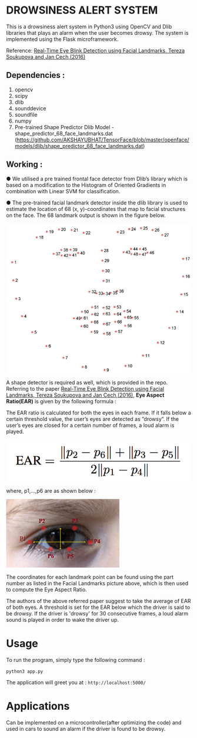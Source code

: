 # DROWSINESS ALERT SYSTEM 
This is a drowsiness alert system in Python3 using OpenCV and Dlib libraries that plays an alarm when the user becomes drowsy. The system is implemented using the Flask microframework.

Reference: [Real-Time Eye Blink Detection using Facial Landmarks, Tereza Soukupova and Jan Cech,(2016)](http://vision.fe.uni-lj.si/cvww2016/proceedings/papers/05.pdf)

## Dependencies :
1. opencv
2. scipy
3. dlib
4. sounddevice
5. soundfile
6. numpy
7. Pre-trained Shape Predictor Dlib Model - shape_predictor_68_face_landmarks.dat (https://github.com/AKSHAYUBHAT/TensorFace/blob/master/openface/models/dlib/shape_predictor_68_face_landmarks.dat)

## Working :

● We utilised a pre trained frontal face detector from Dlib’s library which is based on  a modification to the Histogram of Oriented Gradients in combination with Linear  SVM for classification.  

● The pre-trained facial landmark detector inside the dlib library is used to estimate  the location of 68 (x, y)-coordinates that map to facial structures on the face. The 68  landmark output is shown in the figure below.

![Alt](images/FacialLandmarks.png)

A shape detector is required as well, which is provided in the repo. Referring to the paper [Real-Time Eye Blink Detection using Facial Landmarks, Tereza Soukupova and Jan Cech,(2016)](http://vision.fe.uni-lj.si/cvww2016/proceedings/papers/05.pdf), **Eye Aspect Ratio(EAR)** is given by the following formula :

The EAR ratio is calculated for both the eyes in each frame. If it falls below a certain threshold value, the user’s
eyes are detected as ”drowsy”. If the user’s eyes are closed for a certain number of frames, a loud alarm is played.

![Alt](images/EyeAspectRatioFormula.png)

where, p1,...,p6 are as shown below :


![Alt](images/EyeAspectRatio.jpg)

The coordinates for each landmark point can be found using the part number as listed in the Facial Landmarks picture above, which is then used to compute the Eye Aspect Ratio.

The authors of the above referred paper suggest to take the average of EAR of both eyes. A threshold is set for the EAR below which the driver is said to be drowsy. If the driver is 'drowsy' for 30 consecutive frames, a loud alarm sound is played in order to wake the driver up.

# Usage

To run the program, simply type the following command :
 ```
 python3 app.py
```
The application will greet you at : `http://localhost:5000/`
# Applications

Can be implemented on a microcontroller(after optimizing the code) and used in cars to sound an alarm if the driver is found to be drowsy.
